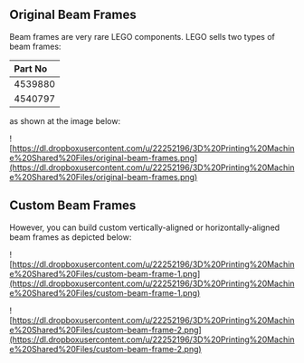 ## Original Beam Frames ##

Beam frames are very rare LEGO components. LEGO sells two types of beam frames:

| **Part No**|
|:-----------|
| 4539880    |
| 4540797    |

as shown at the image below:


![https://dl.dropboxusercontent.com/u/22252196/3D%20Printing%20Machine%20Shared%20Files/original-beam-frames.png](https://dl.dropboxusercontent.com/u/22252196/3D%20Printing%20Machine%20Shared%20Files/original-beam-frames.png)


## Custom Beam Frames ##

However, you can build custom vertically-aligned or horizontally-aligned beam frames as depicted below:

![https://dl.dropboxusercontent.com/u/22252196/3D%20Printing%20Machine%20Shared%20Files/custom-beam-frame-1.png](https://dl.dropboxusercontent.com/u/22252196/3D%20Printing%20Machine%20Shared%20Files/custom-beam-frame-1.png)

![https://dl.dropboxusercontent.com/u/22252196/3D%20Printing%20Machine%20Shared%20Files/custom-beam-frame-2.png](https://dl.dropboxusercontent.com/u/22252196/3D%20Printing%20Machine%20Shared%20Files/custom-beam-frame-2.png)